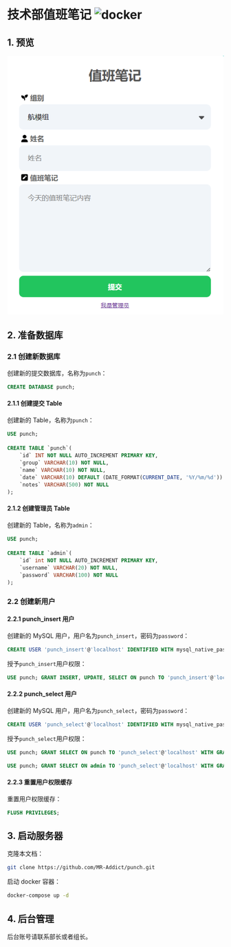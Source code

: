 # 技术部值班笔记 ![docker](https://github.com/MR-Addict/punch/actions/workflows/docker.yml/badge.svg?branch=main)

## 1. 预览

![Punch](images/Punch.png)

## 2. 准备数据库

### 2.1 创建新数据库

创建新的提交数据库，名称为`punch`：

```sql
CREATE DATABASE punch;
```

#### 2.1.1 创建提交 Table

创建新的 Table，名称为`punch`：

```sql
USE punch;

CREATE TABLE `punch`(
    `id` INT NOT NULL AUTO_INCREMENT PRIMARY KEY,
    `group` VARCHAR(10) NOT NULL,
    `name` VARCHAR(10) NOT NULL,
    `date` VARCHAR(10) DEFAULT (DATE_FORMAT(CURRENT_DATE, '%Y/%m/%d')) NOT NULL,
    `notes` VARCHAR(500) NOT NULL
);
```

#### 2.1.2 创建管理员 Table

创建新的 Table，名称为`admin`：

```sql
USE punch;

CREATE TABLE `admin`(
    `id` int NOT NULL AUTO_INCREMENT PRIMARY KEY,
    `username` VARCHAR(20) NOT NULL,
    `password` VARCHAR(100) NOT NULL
);
```

### 2.2 创建新用户

#### 2.2.1 punch_insert 用户

创建新的 MySQL 用户，用户名为`punch_insert`，密码为`password`：

```sql
CREATE USER 'punch_insert'@'localhost' IDENTIFIED WITH mysql_native_password BY 'password';
```

授予`punch_insert`用户权限：

```sql
USE punch; GRANT INSERT, UPDATE, SELECT ON punch TO 'punch_insert'@'localhost' WITH GRANT OPTION;
```

#### 2.2.2 punch_select 用户

创建新的 MySQL 用户，用户名为`punch_select`，密码为`password`：

```sql
CREATE USER 'punch_select'@'localhost' IDENTIFIED WITH mysql_native_password BY 'password';
```

授予`punch_select`用户权限：

```sql
USE punch; GRANT SELECT ON punch TO 'punch_select'@'localhost' WITH GRANT OPTION;
```

```sql
USE punch; GRANT SELECT ON admin TO 'punch_select'@'localhost' WITH GRANT OPTION;
```

#### 2.2.3 重置用户权限缓存

重置用户权限缓存：

```sql
FLUSH PRIVILEGES;
```

## 3. 启动服务器

克隆本文档：

```bash
git clone https://github.com/MR-Addict/punch.git
```

启动 docker 容器：

```bash
docker-compose up -d
```

## 4. 后台管理

后台账号请联系部长或者组长。
